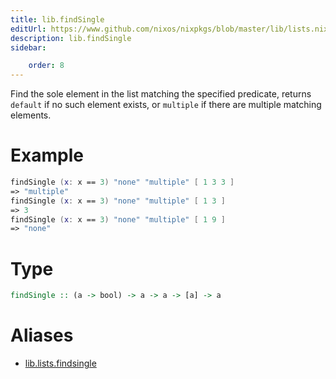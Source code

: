 ```yaml
---
title: lib.findSingle
editUrl: https://www.github.com/nixos/nixpkgs/blob/master/lib/lists.nix#L254C5
description: lib.findSingle
sidebar:

    order: 8
---
```


Find the sole element in the list matching the specified
predicate, returns `default` if no such element exists, or
`multiple` if there are multiple matching elements.

# Example

```nix
findSingle (x: x == 3) "none" "multiple" [ 1 3 3 ]
=> "multiple"
findSingle (x: x == 3) "none" "multiple" [ 1 3 ]
=> 3
findSingle (x: x == 3) "none" "multiple" [ 1 9 ]
=> "none"
```

# Type

```haskell
findSingle :: (a -> bool) -> a -> a -> [a] -> a
```


# Aliases

- [lib.lists.findsingle](/nix-doc-comments/reference/lib/lists/lib-lists-findsingle)


